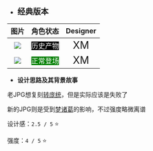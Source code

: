 * **<font size="4">经典版本</font>**

|         图片          | 角色状态                                                                 |         Designer         |
|:-------------------:|----------------------------------------------------------------------|:------------------------:|
| ![](pic/41/old.png) | <font style="background: black" color = white size = "3">历史产物</font> | <font size="5">XM</font> |
| ![](pic/41/x41.png) | <font style="background: green" color = white size = "3">正常登场</font> | <font size="5">XM</font> |

* **设计思路及其背景故事**

老JPG想复刻[转庞统](https://www.bilibili.com/video/BV1M94y1V7fM/)，但是实际应该是失败了

新的JPG则是受到[梦诸葛](https://www.bilibili.com/video/BV1L94y1T7CB/)的影响，不过强度略微离谱

设计感：``2.5 / 5`` ⭐

强度：``4 / 5`` ⭐